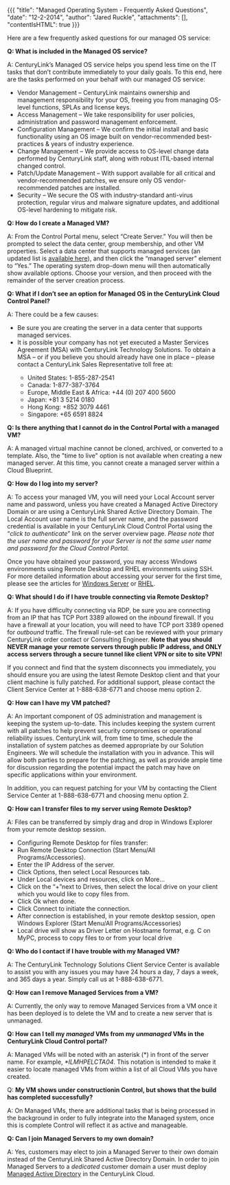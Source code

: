 {{{
  "title": "Managed Operating System - Frequently Asked Questions",
  "date": "12-2-2014",
  "author": "Jared Ruckle",
  "attachments": [],
  "contentIsHTML": true
}}}

<p>Here are a few frequently asked questions for our managed OS service:</p>
<p><strong>Q: What is included in the Managed OS service? </strong>
</p>
<p>A: CenturyLink’s Managed OS service helps you spend less time on the IT tasks that don’t contribute immediately to your daily goals. To this end, here are the tasks performed on your behalf with our managed
  OS service:</p>
<ul>
  <li>Vendor Management – CenturyLink maintains ownership and management responsibility for your OS, freeing you from managing OS-level functions, SPLAs and license keys.</li>
  <li>Access Management – We take responsibility for user policies, administration and password management enforcement.</li>
  <li>Configuration Management – We confirm the initial install and basic functionality using an OS image built on vendor-recommended best-practices &amp; years of industry experience.</li>
  <li>Change Management – We provide access to OS-level change data performed by CenturyLink staff, along with robust ITIL-based internal changed control.</li>
  <li>Patch/Update Management – With support available for all critical and vendor-recommended patches, we ensure only OS vendor-recommended patches are installed.</li>
  <li>Security – We secure the OS with industry-standard anti-virus protection, regular virus and malware signature updates, and additional OS-level hardening to mitigate risk.</li>
</ul>
<p><strong>Q: How do I create a Managed VM?</strong>
</p>
<p>A: From the Control Portal menu, select “Create Server.” You will then be prompted to select the data center, group membership, and other VM properties. Select a data center that supports managed services
  (an updated list is <a href="http://www.centurylinkcloud.com/data-centers/">available here</a>), and then click the “managed server” element to “Yes.” The operating system drop-down menu will then automatically show available options.
  Choose your version, and then proceed with the remainder of the server creation process.</p>
<p><strong>Q: What if I don’t see an option for Managed OS in the CenturyLink Cloud Control Panel?</strong>
</p>
<p>A: There could be a few causes:</p>
<ul>
  <li>Be sure you are creating the server in a data center that supports managed services.</li>
  <li>It is possible your company has not yet executed a Master Services Agreement (MSA) with CenturyLink Technology Solutions. To obtain a MSA – or if you believe you should already have one in place – please contact a CenturyLink Sales Representative
    toll free at:</li>
  <ul>
    <li>United States: 1-855-287-2541</li>
    <li>Canada: 1-877-387-3764</li>
    <li>Europe, Middle East &amp; Africa: +44 (0) 207 400 5600</li>
    <li>Japan: +81 3 5214 0180</li>
    <li>Hong Kong: +852 3079 4461</li>
    <li>Singapore: +65 6591 8824</li>
  </ul>
</ul>

<p><strong>Q: Is there anything that I cannot do in the Control Portal with a managed VM?</strong></p>
<p>A: A managed virtual machine cannot be cloned, archived, or converted to a template. Also, the "time to live" option is not available when creating a new managed server. At this time, you cannot create a managed server within a Cloud Blueprint.</p>

<p><strong>Q: How do I log into my server?</strong>
</p>
<p>A: To access your managed VM, you will need your Local Account server name and password, unless you have created a Managed Active Directory Domain or are using a CenturyLink Shared Active Directory Domain.
  The Local Account user name is the full server name, and the password credential is available in your CenturyLink Cloud Control Portal using the “<em>click to authenticate</em>” link on the server overview page. <em>Please note that the user name and password for your Server is not the same user name and password for the Cloud Control Portal.</em></p>
<p>Once you have obtained your password, you may access Windows environments using Remote Desktop and RHEL environments using SSH. For more detailed information about accessing your server for the first time, please see the articles for <a href="https://t3n.zendesk.com/entries/45603110-Managed-Windows-Server-Connecting-to-Your-Server-with-Remote-Desktop">Windows Server</a>  or <a href="https://t3n.zendesk.com/entries/45602910-Managed-Red-Hat-Connecting-to-Your-Server-with-SSH">RHEL</a>.<strong></strong>
</p>
<p><strong>Q: What should I do if I have trouble connecting via Remote Desktop?</strong>
</p>
<p>A: If you have difficulty connecting via RDP, be sure you are connecting from an IP that has TCP Port 3389 allowed on the <em>inbound</em> firewall. If you have a firewall at your location, you will need
  to have TCP port 3389 opened for <em>outbound</em> traffic. The firewall rule-set can be reviewed with your primary CenturyLink order contact or Consulting Engineer. <strong>Note that you should NEVER manage your remote servers through public IP address, and ONLY access servers through a secure tunnel like client VPN or site to site VPN!</strong>
</p>
<p>If you connect and find that the system disconnects you immediately, you should ensure you are using the latest Remote Desktop client and that your client machine is fully patched. For additional support, please contact the Client Service Center
  at 1-888-638-6771 and choose menu option 2.</p>
<p><strong>Q: How can I have my VM patched?</strong>
</p>
<p>A: An important component of OS administration and management is keeping the system up-to-date. This includes keeping the system current with all patches to help prevent security compromises or operational reliability
  issues. CenturyLink will, from time to time, schedule the installation of system patches as deemed appropriate by our Solution Engineers. We will schedule the installation with you in advance. This will allow both parties to prepare for the patching,
  as well as provide ample time for discussion regarding the potential impact the patch may have on specific applications within your environment.</p>
<p>In addition, you can request patching for your VM by contacting the Client Service Center at 1-888-638-6771 and choosing menu option 2.</p>
<p><strong>Q: How can I transfer files to my server using Remote Desktop?</strong>
</p>
<p>A: Files can be transferred by simply drag and drop in Windows Explorer from your remote desktop session.</p>
<ul>
  <li>Configuring Remote Desktop for files transfer:</li>
  <li>Run Remote Desktop Connection (Start Menu/All Programs/Accessories).</li>
  <li>Enter the IP Address of the server.</li>
  <li>Click Options, then select Local Resources tab.</li>
  <li>Under Local devices and resources, click on More…</li>
  <li>Click on the “+”next to Drives, then select the local drive on your client which you would like to copy files from.</li>
  <li>Click Ok when done.</li>
  <li>Click Connect to initiate the connection.</li>
  <li>After connection is established, in your remote desktop session, open Windows Explorer (Start Menu/All Programs/Accessories)</li>
  <li>Local drive will show as Driver Letter on Hostname format, e.g. C on MyPC, process to copy files to or from your local drive</li>
</ul>
<p><strong>Q: Who do I contact if I have trouble with my Managed VM?</strong>
</p>
<p>A: The CenturyLink Technology Solutions Client Service Center is available to assist you with any issues you may have 24 hours a day, 7 days a week, and 365 days a year. Simply call us at 1-888-638-6771.</p>
<p><strong>Q: How can I remove Managed Services from a VM?</strong>
</p>
<p>A: Currently, the only way to remove Managed Services from a VM once it has been deployed is to delete the VM and to create a new server that is unmanaged.</p>
<p><strong>Q: How can I tell my <em>managed</em> VMs from my <em>unmanaged</em> VMs in the CenturyLink Cloud Control portal?</strong>
</p>
<p>A: Managed VMs will be noted with an asterisk (*) in front of the server name. For example, <em>*ILMHPELCTA04</em>. This notation is intended to make it easier to locate managed VMs from within
  a list of all Cloud VMs you have created.</p>
<p>Q:    <strong>My VM shows under constructionin Control, but shows that the build has completed successfully?</strong>
</p>
<p>A:    On Managed VMs, there are additional tasks that is being processed in the background in order to fully integrate into the Managed system, once this is complete Control will reflect it as active and manageable. </p>

<p><strong>Q: Can I join Managed Servers to my own domain?</strong>
</p>
<p>A: Yes, customers may elect to join a Managed Server to their own domain instead of the CenturyLink Shared Active Directory Domain.  In order to join Managed Servers to a <em>dedicated</em> customer domain a user must deploy <a href="http://www.centurylinkcloud.com/knowledge-base/managed-services/getting-started-with-managed-active-directory">Managed Active Directory</a> in the CenturyLink Cloud.</p>

